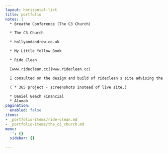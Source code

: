 ```yaml
---
layout: horizontal-list
title: portfolio
notes: |
  * Breathe Conference (The C3 Church)

  * The C3 Church

  * hollyandandrew.co.uk

  * My Little Yellow Book

  * Ride Clean

  [www.rideclean.cc](www.rideclean.cc)

  I consulted on the design and build of rideclean's site advising the founder

  ( * 365 project - screenshots instead of live site.)

  * Daniel Geach Financial
  * Alumah
pagination:
  enabled: false
items:
- _portfolio-items/ride-clean.md
- _portfolio-items/the_c3_church.md
menu:
  '': {}
  sidebar: {}

---
```

